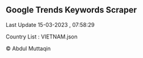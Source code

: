 

## Google Trends Keywords Scraper 
 
Last Update 15-03-2023 , 07:58:29

Country List :
VIETNAM.json



© Abdul Muttaqin 
